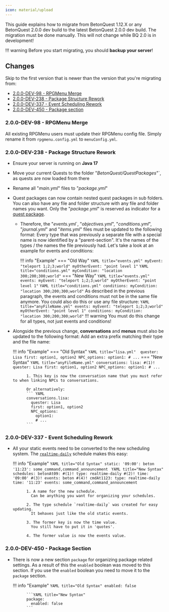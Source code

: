 ```yaml
---
icon: material/upload
---
```

This guide explains how to migrate from BetonQuest 1.12.X or any BetonQuest 2.0.0 dev build to the latest BetonQuest
2.0.0 dev build.
The migration must be done manually. This will not change while BQ 2.0 is in development!

!!! warning 
    Before you start migrating, you should **backup your server**!

## Changes

Skip to the first version that is newer than the version that you're migrating from:

- [2.0.0-DEV-98 - RPGMenu Merge](#200-dev-98-rpgmenu-merge)
- [2.0.0-DEV-238 - Package Structure Rework](#200-dev-238-package-structure-rework)
- [2.0.0-DEV-337 - Event Scheduling Rework](#200-dev-337-event-scheduling-rework)
- [2.0.0-DEV-450 - Package section](#200-dev-450-package-section)

### 2.0.0-DEV-98 - RPGMenu Merge

All existing RPGMenu users must update their RPGMenu config file. Simply rename it from `rpgmenu.config.yml` to
`menuConfig.yml`.

### 2.0.0-DEV-238 - Package Structure Rework

- Ensure your server is running on **Java 17**
- Move your current Quests to the folder "_BetonQuest/QuestPackages_"`, as quests are now loaded from there
- Rename all "_main.yml_" files to "_package.yml_"
- Quest packages can now contain nested quest packages in sub folders. You can also have any file and folder structure
  with any file and folder names you want. Only the "_package.yml_" is reserved as indicator for a [quest
  package](Packages-&-Templates.md).
  * Therefore, the "_events.yml_`, "_objectives.yml_", "_conditions.yml_", "_journal.yml_" and "_items.yml_" files must
    be updated to the following format:
    Every type that was previously a separate file with a special name is now identified by a "parent-section". It's
    the names of the types / the names the file previously had. Let's take a look at an example for events and conditions:
  
    !!! info "Example"
        === "Old Way"
            ``` YAML title="events.yml"
            myEvent: "teleport 1;2;3;world"
            myOtherEvent: "point level 1"
            ```
            ``` YAML title="conditions.yml"
            myCondition: "location 300;200;300;world"
            ```
        === "New Way"
            ``` YAML title="events.yml"
            events:
              myEvent: "teleport 1;2;3;world"
              myOtherEvent: "point level 1"
            ```
            ``` YAML title="conditions.yml"
            conditions:
              myCondition: "location 300;200;300;world"
            ```
            As described in the previous paragraph, the events and conditions must not be in the same file anymore.
            You could also do this or use any file structure:
            ``` YAML title="anyFileName.yml"
            events:
              myEvent: "teleport 1;2;3;world"
              myOtherEvent: "point level 1"
            conditions:
              myCondition: "location 300;200;300;world"
            ```
    !!! warning 
        You must do this change for all types, not just events and conditions! 

- Alongside the previous change, **conversations** and **menus** must also be updated to the following format:
  Add an extra prefix matching their type and the file name:

    !!! info "Example"
        === "Old Syntax" 
            ``` YAML title="lisa.yml" 
            quester: Lisa
            first: option1, option2
            NPC_options:
              option1:
              # ...
            ```
        === "New Syntax"
            ``` YAML title="anyFileName.yml"
            conversations:
              lisa: #(1)!
                quester: Lisa
                first: option1, option2
                NPC_options:
                  option1:
                  # ...
            ```

            1. This key is now the conversation name that you must refer to when linking NPCs to conversations. 

            Or alternatively:
            ``` YAML
            conversations.lisa:
              quester: Lisa
              first: option1, option2
              NPC_options:
                option1:
                # ...
            ```

### 2.0.0-DEV-337 - Event Scheduling Rework

- All your static events need to be converted to the new scheduling system.
  The [`realtime-daily`](./Schedules.md#daily-realtime-schedule-realtime-daily) schedule makes this easy:
  
    !!! info "Example"
            ```YAML title="Old Syntax"
            static:
              '09:00': beton
              '11:23': some_command,command_announcement
            ```
            ```YAML title="New Syntax"
            schedules:
              betonAt09: #(1)!
                type: realtime-daily #(2)!
                time: '09:00' #(3)!
                events: beton #(4)!
              cmdAt1123:
                type: realtime-daily
                time: '11:23'
                events: some_command,command_announcement
            ```
  
            1. A name for the new schedule.  
              Can be anything you want for organizing your schedules.
        
            2. The type schedule `realtime-daily` was created for easy updating.   
              It behaves just like the old static events.
        
            3. The former key is now the time value.  
              You still have to put it in 'quotes'.
        
            4. The former value is now the events value.

### 2.0.0-DEV-450 - Package Section

- There is now a new section `package` for organizing package related settings.
  As a result of this the `enabled` boolean was moved to this section.
  If you use the `enabled` boolean you need to move it to the `package` section.
  
    !!! info "Example"
            ```YAML title="Old Syntax"
            enabled: false
            ```
            
            ```YAML title="New Syntax"
            package:
              enabled: false
            ```

